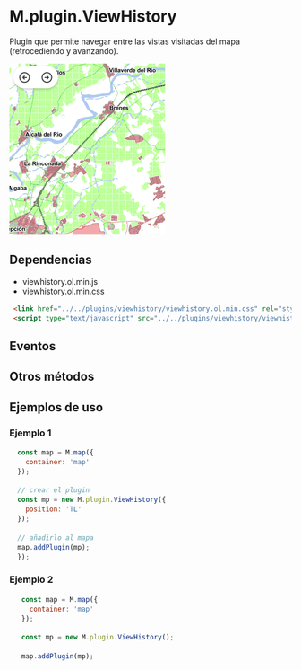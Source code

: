 # M.plugin.ViewHistory

Plugin que permite navegar entre las vistas visitadas del mapa (retrocediendo y avanzando).

![Imagen1](./img/viewHistory_1.png)

## Dependencias

- viewhistory.ol.min.js
- viewhistory.ol.min.css


```html
 <link href="../../plugins/viewhistory/viewhistory.ol.min.css" rel="stylesheet" />
 <script type="text/javascript" src="../../plugins/viewhistory/viewhistory.ol.min.js"></script>
```
## Eventos

## Otros métodos

## Ejemplos de uso

### Ejemplo 1
```javascript
  const map = M.map({
    container: 'map'
  });

  // crear el plugin
  const mp = new M.plugin.ViewHistory({
    position: 'TL'
  });

  // añadirlo al mapa
  map.addPlugin(mp);
  });
```
### Ejemplo 2
```javascript
   const map = M.map({
     container: 'map'
   });

   const mp = new M.plugin.ViewHistory();

   map.addPlugin(mp);
```

